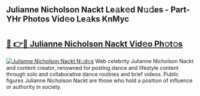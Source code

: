 ## Julianne Nicholson Nackt Le𝚊k𝚎d N𝚞𝚍es - Part-YHr Photos Vid𝚎o Le𝚊ks KnMyc

# <h2><a href="http://fb7cdvi.evod.top/?m=Julianne+Nicholson+Nackt">🔗 👉🔴 Julianne Nicholson Nackt Vid𝚎o Ph𝚘t𝚘s</a></h2>

[![Julianne Nicholson Nackt N𝚞d𝚎s](https://i.imgur.com/8V9OHl7.gif)](http://fb7cdvi.evod.top/?m=Julianne+Nicholson+Nackt)
Web celebrity Julianne Nicholson Nackt and content creator, renowned for posting dance and lifestyle content through solo and collaborative dance routines and brief videos. Public figures Julianne Nicholson Nackt are those who hold a position of influence or authority in society. 
